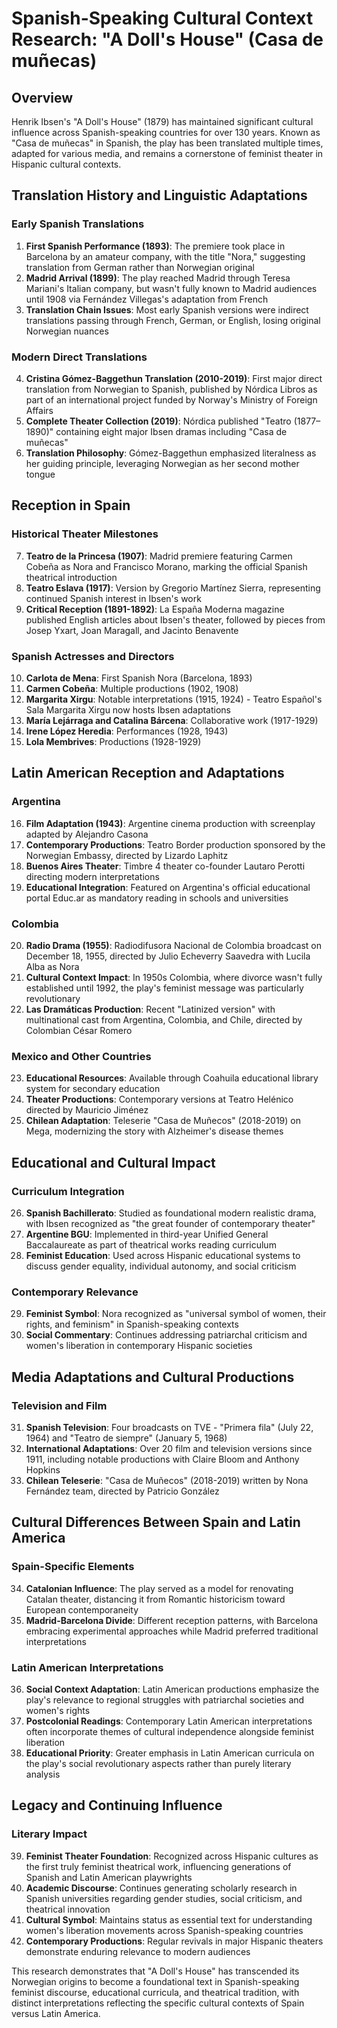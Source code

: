 # Spanish-Speaking Cultural Context Research: "A Doll's House" (Casa de muñecas)

## Overview
Henrik Ibsen's "A Doll's House" (1879) has maintained significant cultural influence across Spanish-speaking countries for over 130 years. Known as "Casa de muñecas" in Spanish, the play has been translated multiple times, adapted for various media, and remains a cornerstone of feminist theater in Hispanic cultural contexts.

## Translation History and Linguistic Adaptations

### Early Spanish Translations
1. **First Spanish Performance (1893)**: The premiere took place in Barcelona by an amateur company, with the title "Nora," suggesting translation from German rather than Norwegian original
2. **Madrid Arrival (1899)**: The play reached Madrid through Teresa Mariani's Italian company, but wasn't fully known to Madrid audiences until 1908 via Fernández Villegas's adaptation from French
3. **Translation Chain Issues**: Most early Spanish versions were indirect translations passing through French, German, or English, losing original Norwegian nuances

### Modern Direct Translations
4. **Cristina Gómez-Baggethun Translation (2010-2019)**: First major direct translation from Norwegian to Spanish, published by Nórdica Libros as part of an international project funded by Norway's Ministry of Foreign Affairs
5. **Complete Theater Collection (2019)**: Nórdica published "Teatro (1877–1890)" containing eight major Ibsen dramas including "Casa de muñecas"
6. **Translation Philosophy**: Gómez-Baggethun emphasized literalness as her guiding principle, leveraging Norwegian as her second mother tongue

## Reception in Spain

### Historical Theater Milestones
7. **Teatro de la Princesa (1907)**: Madrid premiere featuring Carmen Cobeña as Nora and Francisco Morano, marking the official Spanish theatrical introduction
8. **Teatro Eslava (1917)**: Version by Gregorio Martínez Sierra, representing continued Spanish interest in Ibsen's work
9. **Critical Reception (1891-1892)**: La España Moderna magazine published English articles about Ibsen's theater, followed by pieces from Josep Yxart, Joan Maragall, and Jacinto Benavente

### Spanish Actresses and Directors
10. **Carlota de Mena**: First Spanish Nora (Barcelona, 1893)
11. **Carmen Cobeña**: Multiple productions (1902, 1908)
12. **Margarita Xirgu**: Notable interpretations (1915, 1924) - Teatro Español's Sala Margarita Xirgu now hosts Ibsen adaptations
13. **María Lejárraga and Catalina Bárcena**: Collaborative work (1917-1929)
14. **Irene López Heredia**: Performances (1928, 1943)
15. **Lola Membrives**: Productions (1928-1929)

## Latin American Reception and Adaptations

### Argentina
16. **Film Adaptation (1943)**: Argentine cinema production with screenplay adapted by Alejandro Casona
17. **Contemporary Productions**: Teatro Border production sponsored by the Norwegian Embassy, directed by Lizardo Laphitz
18. **Buenos Aires Theater**: Timbre 4 theater co-founder Lautaro Perotti directing modern interpretations
19. **Educational Integration**: Featured on Argentina's official educational portal Educ.ar as mandatory reading in schools and universities

### Colombia
20. **Radio Drama (1955)**: Radiodifusora Nacional de Colombia broadcast on December 18, 1955, directed by Julio Echeverry Saavedra with Lucila Alba as Nora
21. **Cultural Context Impact**: In 1950s Colombia, where divorce wasn't fully established until 1992, the play's feminist message was particularly revolutionary
22. **Las Dramáticas Production**: Recent "Latinized version" with multinational cast from Argentina, Colombia, and Chile, directed by Colombian César Romero

### Mexico and Other Countries
23. **Educational Resources**: Available through Coahuila educational library system for secondary education
24. **Theater Productions**: Contemporary versions at Teatro Helénico directed by Mauricio Jiménez
25. **Chilean Adaptation**: Teleserie "Casa de Muñecos" (2018-2019) on Mega, modernizing the story with Alzheimer's disease themes

## Educational and Cultural Impact

### Curriculum Integration
26. **Spanish Bachillerato**: Studied as foundational modern realistic drama, with Ibsen recognized as "the great founder of contemporary theater"
27. **Argentine BGU**: Implemented in third-year Unified General Baccalaureate as part of theatrical works reading curriculum
28. **Feminist Education**: Used across Hispanic educational systems to discuss gender equality, individual autonomy, and social criticism

### Contemporary Relevance
29. **Feminist Symbol**: Nora recognized as "universal symbol of women, their rights, and feminism" in Spanish-speaking contexts
30. **Social Commentary**: Continues addressing patriarchal criticism and women's liberation in contemporary Hispanic societies

## Media Adaptations and Cultural Productions

### Television and Film
31. **Spanish Television**: Four broadcasts on TVE - "Primera fila" (July 22, 1964) and "Teatro de siempre" (January 5, 1968)
32. **International Adaptations**: Over 20 film and television versions since 1911, including notable productions with Claire Bloom and Anthony Hopkins
33. **Chilean Teleserie**: "Casa de Muñecos" (2018-2019) written by Nona Fernández team, directed by Patricio González

## Cultural Differences Between Spain and Latin America

### Spain-Specific Elements
34. **Catalonian Influence**: The play served as a model for renovating Catalan theater, distancing it from Romantic historicism toward European contemporaneity
35. **Madrid-Barcelona Divide**: Different reception patterns, with Barcelona embracing experimental approaches while Madrid preferred traditional interpretations

### Latin American Interpretations
36. **Social Context Adaptation**: Latin American productions emphasize the play's relevance to regional struggles with patriarchal societies and women's rights
37. **Postcolonial Readings**: Contemporary Latin American interpretations often incorporate themes of cultural independence alongside feminist liberation
38. **Educational Priority**: Greater emphasis in Latin American curricula on the play's social revolutionary aspects rather than purely literary analysis

## Legacy and Continuing Influence

### Literary Impact
39. **Feminist Theater Foundation**: Recognized across Hispanic cultures as the first truly feminist theatrical work, influencing generations of Spanish and Latin American playwrights
40. **Academic Discourse**: Continues generating scholarly research in Spanish universities regarding gender studies, social criticism, and theatrical innovation
41. **Cultural Symbol**: Maintains status as essential text for understanding women's liberation movements across Spanish-speaking countries
42. **Contemporary Productions**: Regular revivals in major Hispanic theaters demonstrate enduring relevance to modern audiences

This research demonstrates that "A Doll's House" has transcended its Norwegian origins to become a foundational text in Spanish-speaking feminist discourse, educational curricula, and theatrical tradition, with distinct interpretations reflecting the specific cultural contexts of Spain versus Latin America.